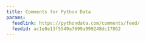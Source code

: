```yaml
---
title: Comments for Python Data
params:
  feedlink: https://pythondata.com/comments/feed/
  feedid: ac1e8e13f5549a7699a999248dc17862
---
```

